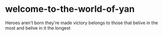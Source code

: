 # welcome-to-the-world-of-yan
Heroes aren't born they're made
victory belongs to those that belive in the most   and belive in it the longest
